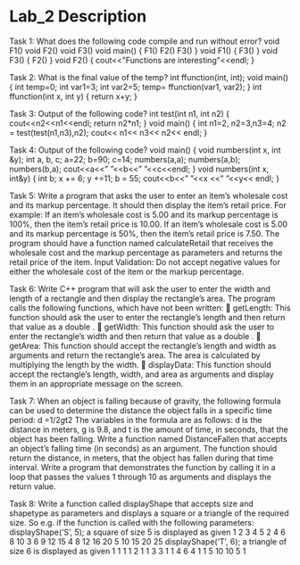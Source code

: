 # Lab_2 Description

Task 1: What does the following code compile and run without error?
 void F1()
 void F2()
 void F3()
 void main()
 {
 F1()
 F2()
 F3()
 }
 void F1()
 {
 F3()
 }
 void F3()
 {
 F2()
 }
 void F2()
 {
 cout<<"Functions are interesting"<<endl;
 }


Task 2: What is the final value of the temp?
int ffunction(int, int);
void main()
 {
 int temp=0;
 int var1=3;
 int var2=5;
 temp= ffunction(var1, var2);
 }
 int ffunction(int x, int y)
 {
 return x+y;
 }


Task 3: Output of the following code?
 int test(int n1, int n2)
 {
 cout<<n2<<n1<<endl;
 return n2*n1;
 }
 void main()
 {
 int n1=2, n2=3,n3=4;
 n2 = test(test(n1,n3),n2);
 cout<< n1<< n3<< n2<< endl;
 }



Task 4: Output of the following code?
 void main()
 {
 void numbers(int x, int &y);
 int a, b, c;
 a=22;
 b=90;
 c=14;
 numbers(a,a);
 numbers(a,b);
 numbers(b,a);
 cout<<a<<” ”<<b<<” ”<<c<<endl;
 }
 void numbers(int x, int&y)
 {
 int b;
 x += 6;
 y +=11;
 b = 55;
 cout<<b<<” ”<<x <<” ”<<y<< endl;
 } 


Task 5: Write a program that asks the user to enter an item’s wholesale cost and its markup 
percentage. It should then display the item’s retail price.
For example:
If an item’s wholesale cost is 5.00 and its markup percentage is 100%, then the item’s retail price is 
10.00.
If an item’s wholesale cost is 5.00 and its markup percentage is 50%, then the item’s retail price is 
7.50.
The program should have a function named calculateRetail that receives the wholesale cost and 
the markup percentage as parameters and returns the retail price of the item.
Input Validation: Do not accept negative values for either the wholesale cost of the item or the 
markup percentage.


Task 6: Write C++ program that will ask the user to enter the width and length of a rectangle and 
then display the rectangle’s area. The program calls the following functions, which have not been 
written:  getLength: This function should ask the user to enter the rectangle’s length and then 
return that value as a double .  getWidth: This function should ask the user to enter the rectangle’s width and then return 
that value as a double .  getArea: This function should accept the rectangle’s length and width as arguments and 
return the rectangle’s area. The area is calculated by multiplying the length by the width.  displayData: This function should accept the rectangle’s length, width, and area as 
arguments and display them in an appropriate message on the screen.



Task 7: When an object is falling because of gravity, the following formula can be used to 
determine the distance the object falls in a specific time period:
d =1/2*g*t2
The variables in the formula are as follows: d is the distance in meters, g is 9.8, and t is the amount 
of time, in seconds, that the object has been falling.
Write a function named DistanceFallen that accepts an object’s falling time (in seconds) as an 
argument. The function should return the distance, in meters, that the object has fallen during that 
time interval. Write a program that demonstrates the function by calling it in a loop that passes the 
values 1 through 10 as arguments and displays the return value.


Task 8: Write a function called displayShape that accepts size and shapetype as parameters and 
displays a square or a triangle of the required size.
So e.g. if the function is called with the following parameters:
displayShape(‘S’, 5); a square of size 5 is displayed as given
1 2 3 4 5
2 4 6 8 10
3 6 9 12 15
4 8 12 16 20
5 10 15 20 25
displayShape(‘T’, 6); a triangle of size 6 is displayed as given
 1
 1 1
 1 2 1
 1 3 3 1
 1 4 6 4 1
 1 5 10 10 5 1
